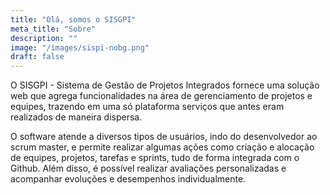 ```yaml
---
title: "Olá, somos o SISGPI"
meta_title: "Sobre"
description: ""
image: "/images/sispi-nobg.png"
draft: false
---
```


O SISGPI - Sistema de Gestão de Projetos Integrados fornece uma solução web que agrega funcionalidades na área de gerenciamento de projetos e equipes, trazendo em uma só plataforma serviços que antes eram realizados de maneira dispersa.

O software atende a diversos tipos de usuários, indo do desenvolvedor ao scrum master, e permite realizar algumas ações como criação e alocação de equipes, projetos, tarefas e sprints, tudo de forma integrada com o Github. Além disso, é possível realizar avaliações personalizadas e acompanhar evoluções e desempenhos individualmente.
